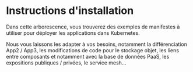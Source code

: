 # Instructions d'installation

Dans cette arborescence, vous trouverez des exemples de manifestes à utiliser pour déployer les applications dans Kubernetes.

Nous vous laissons les adapter à vos besoins, notamment la différenciation App2 / App3, les modifications de code pour le stockage objet, les liens entre composants et notamment avec la base de données PaaS, les expositions publiques / privées, le service mesh...

